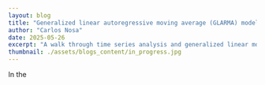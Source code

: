 ```yaml
---
layout: blog
title: "Generalized linear autoregressive moving average (GLARMA) model"
author: "Carlos Nosa"
date: 2025-05-26
excerpt: "A walk through time series analysis and generalized linear models"
thumbnail: ./assets/blogs_content/in_progress.jpg
---
```


In the